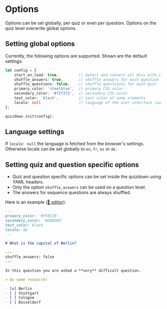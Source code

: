 # Options

Options can be set globally, per quiz or even per question. Options on the quiz level overwrite global options. 

## Setting global options

Currently, the following options are supported. Shown are the default settings:

```typescript
let config = {
	start_on_load: true,		 // detect and convert all divs with class quizdown
    shuffle_answers: true,		 // shuffle answers for each question
    shuffle_questions: false,    // shuffle questsions for each quiz
    primary_color: 'steelblue',  // primary CSS color
    secondary_color: '#f2f2f2',  // secondary CSS color
    text_color: 'black',         // text color of some elements
    locale: null                 // language of the user interface (auto-detect per default)
};

quizdown.init(config);
```

## Language settings

If `locale: null` the language is fetched from the browser's settings.
Otherwise locale can be set globally to `en`, `fr`, `es` or `de`. 

## Setting quiz and question specific options

- Quiz and question specific options can be set inside the quizdown using YAML headers.
- Only the option `shuffle_answers` can be used on a question level. 
- The answers for sequence questions are always shuffled.


Here is an example ([🚀 editor](https://bonartm.github.io/quizdown-live-editor/?code=---%0Aprimary_color%3A%20%27%23FF851B%27%0Asecondary_color%3A%20%27%23DDDDDD%27%0Atext_color%3A%20black%0Alocale%3A%20de%0A---%0A%0A%23%20What%20is%20the%20capital%20of%20Berlin%3F%0A%0A---%0Ashuffle_answers%3A%20false%0A---%0A%0AIn%20this%20question%20you%20are%20asked%20a%20**very**%20difficult%20question.%0A%0A%3E%20Do%20some%20research!%0A%0A-%20%5Bx%5D%20Berlin%0A-%20%5B%20%5D%20Stuttgart%0A-%20%5B%20%5D%20Cologne%0A-%20%5B%20%5D%20D%C3%BCsseldorf)):

```markdown
---
primary_color: '#FF851B'
secondary_color: '#DDDDDD'
text_color: black
locale: de
---

# What is the capital of Berlin?

---
shuffle_answers: false
---

In this question you are asked a **very** difficult question.

> Do some research!

- [x] Berlin
- [ ] Stuttgart
- [ ] Cologne
- [ ] Düsseldorf
```
